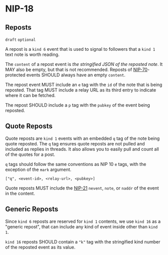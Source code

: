 NIP-18
======

Reposts
-------

`draft` `optional`

A repost is a `kind 6` event that is used to signal to followers
that a `kind 1` text note is worth reading.

The `content` of a repost event is _the stringified JSON of the reposted note_. It MAY also be empty, but that is not recommended.
Reposts of [NIP-70](70.md)-protected events SHOULD always have an empty `content`.

The repost event MUST include an `e` tag with the `id` of the note that is
being reposted. That tag MUST include a relay URL as its third entry
to indicate where it can be fetched.

The repost SHOULD include a `p` tag with the `pubkey` of the event being
reposted.

## Quote Reposts

Quote reposts are `kind 1` events with an embedded `q` tag of the note being
quote reposted. The `q` tag ensures quote reposts are not pulled and included
as replies in threads. It also allows you to easily pull and count all of the
quotes for a post.

`q` tags should follow the same conventions as NIP 10 `e` tags, with the exception
of the `mark` argument.

`["q", <event-id>, <relay-url>, <pubkey>]`

Quote reposts MUST include the [NIP-21](21.md) `nevent`, `note`, or `naddr` of the
event in the content.

## Generic Reposts

Since `kind 6` reposts are reserved for `kind 1` contents, we use `kind 16`
as a "generic repost", that can include any kind of event inside other than
`kind 1`.

`kind 16` reposts SHOULD contain a `"k"` tag with the stringified kind number
of the reposted event as its value.
